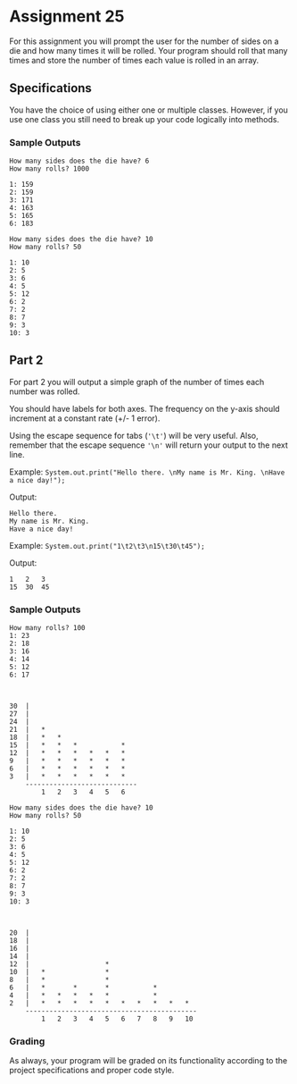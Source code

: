 # Assignment 25

For this assignment you will prompt the user for the number of sides on a die and how many times it will be rolled. Your program should roll that many times and store the number of times each value is rolled in an array.

## Specifications

You have the choice of using either one or multiple classes. However, if you use one class you still need to break up your code logically into methods.

### Sample Outputs

```
How many sides does the die have? 6
How many rolls? 1000

1: 159
2: 159
3: 171
4: 163
5: 165
6: 183
```

```
How many sides does the die have? 10
How many rolls? 50

1: 10
2: 5
3: 6
4: 5
5: 12
6: 2
7: 2
8: 7
9: 3
10: 3
```

## Part 2

For part 2 you will output a simple graph of the number of times each number was rolled.

You should have labels for both axes. The frequency on the y-axis should increment at a constant rate (+/- 1 error).

Using the escape sequence for tabs (`'\t'`) will be very useful. Also, remember that the escape sequence `'\n'` will return your output to the next line.

Example:
`System.out.print("Hello there. \nMy name is Mr. King. \nHave a nice day!");`

Output:
```
Hello there.
My name is Mr. King.
Have a nice day!
```

Example:
`System.out.print("1\t2\t3\n15\t30\t45");`

Output:
```
1   2   3
15  30  45
```

### Sample Outputs

```
How many rolls? 100
1: 23
2: 18
3: 16
4: 14
5: 12
6: 17



30  |                           
27  |                           
24  |                           
21  |   *                       
18  |   *   *                   
15  |   *   *   *           *   
12  |   *   *   *   *   *   *   
9   |   *   *   *   *   *   *   
6   |   *   *   *   *   *   *   
3   |   *   *   *   *   *   *   
    ----------------------------
        1   2   3   4   5   6   
```

```
How many sides does the die have? 10
How many rolls? 50

1: 10
2: 5
3: 6
4: 5
5: 12
6: 2
7: 2
8: 7
9: 3
10: 3



20  |                           
18  |                           
16  |                           
14  |                          
12  |                   *     
10  |   *               *      
8   |   *               *      
6   |   *       *       *           *
4   |   *   *   *   *   *           *
2   |   *   *   *   *   *   *   *   *   *   *   
    -------------------------------------------
        1   2   3   4   5   6   7   8   9   10
```

### Grading

As always, your program will be graded on its functionality according to the project specifications and proper code style.

